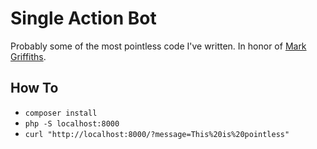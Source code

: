 # Single Action Bot
Probably some of the most pointless code I've written. In honor of [Mark Griffiths](https://github.com/MarkSG93).

## How To
- `composer install`
- `php -S localhost:8000`
- `curl "http://localhost:8000/?message=This%20is%20pointless"`